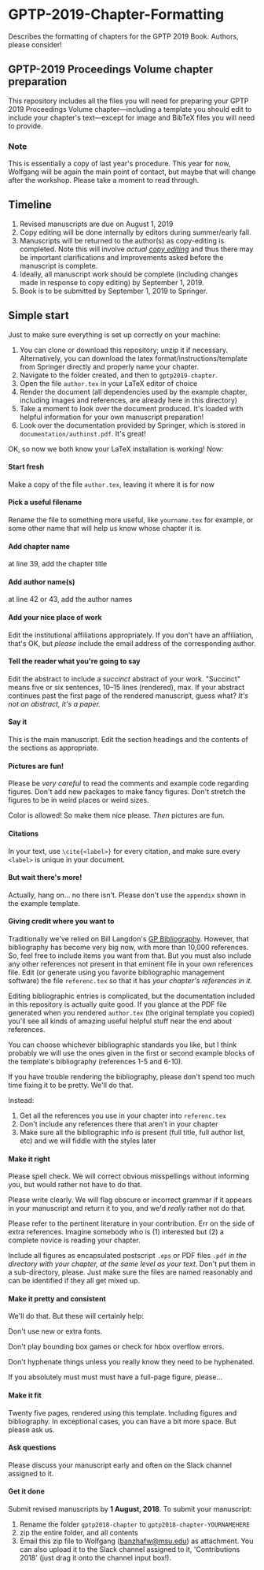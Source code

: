 # GPTP-2019-Chapter-Formatting
Describes the formatting of chapters for the GPTP 2019 Book. Authors, please consider!

## GPTP-2019 Proceedings Volume chapter preparation

This repository includes all the files you will need for preparing your GPTP 2019 Proceedings Volume chapter—including a template you should edit to include your chapter's text—except for image and BibTeX files you will need to provide.

### Note

This is essentially a copy of last year's procedure. This year for now, Wolfgang will be again the main point of contact, but maybe that will change after the workshop. Please take a moment to read through.

## Timeline

1. Revised manuscripts are due on August 1, 2019
2. Copy editing will be done internally by editors during summer/early fall.
3. Manuscripts will be returned to the author(s) as copy-editing is completed. Note this will involve _actual [copy editing](https://en.wikipedia.org/wiki/Copy_editing)_ and thus there may be important clarifications and improvements asked before the manuscript is complete.
4. Ideally, all manuscript work should be complete (including changes made in response to copy editing) by September 1, 2019.
5. Book is to be submitted by September 1, 2019 to Springer. 

## Simple start

Just to make sure everything is set up correctly on your machine:

1. You can clone or download this repository; unzip it if necessary. Alternatively, you can download the latex format/instructions/template from Springer directly and properly name your chapter. 
2. Navigate to the folder created, and then to `gptp2019-chapter`. 
3. Open the file `author.tex` in your LaTeX editor of choice
4. Render the document (all dependencies used by the example chapter, including images and references, are already here in this directory)
5. Take a moment to look over the document produced. It's loaded with helpful information for your own manuscript preparation!
6. Look over the documentation provided by Springer, which is stored in `documentation/authinst.pdf`. It's great!

OK, so now we both know your LaTeX installation is working! Now:

#### Start fresh

Make a copy of the file `author.tex`, leaving it where it is for now

#### Pick a useful filename

Rename the file to something more useful, like `yourname.tex` for example, or some other name that will help us know whose chapter it is.

#### Add chapter name

at line 39, add the chapter title

#### Add author name(s)

at line 42 or 43, add the author names

#### Add your nice place of work

Edit the institutional affiliations appropriately. If you don't have an affiliation, that's OK, but _please_ include the email address of the corresponding author.

#### Tell the reader what you're going to say

Edit the abstract to include a _succinct_ abstract of your work. "Succinct" means five or six sentences, 10–15 lines (rendered), max. If your abstract continues past the first page of the rendered manuscript, guess what? _It's not an abstract, it's a paper._

#### Say it

This is the main manuscript. Edit the section headings and the contents of the sections as appropriate.


#### Pictures are fun!

Please be _very careful_ to read the comments and example code regarding figures. Don't add new packages to make fancy figures. Don't stretch the figures to be in weird places or weird sizes. 

Color is allowed! So make them nice please. _Then_ pictures are fun.

#### Citations

In your text, use `\cite{<label>}` for every citation, and make sure every `<label>` is unique in your document.

#### But wait there's more!

Actually, hang on... no there isn't. Please don't use the `appendix` shown in the example template.

#### Giving credit where you want to

Traditionally we've relied on Bill Langdon's [GP Bibliography](http://www.cs.bham.ac.uk/~wbl/biblio/). 
However, that bibliography has become very big now, with more than 10,000 references. So, feel free to include items you want from that. But you must also include any other references not present in that eminent file in your own references file. Edit (or generate using you favorite bibliographic management software) the file `referenc.tex` so that it has _your chapter's references in it_.

Editing bibliographic entries is complicated, but the documentation included in this repository is actually quite good. If you glance at the PDF file generated when you rendered `author.tex` (the original template you copied) you'll see all kinds of amazing useful helpful stuff near the end about references.

You can choose whichever bibliographic standards you like, but I think probably we will use the ones given in the first or second example blocks of the template's bibliography (references 1-5 and 6-10).

If you have trouble rendering the bibliography, please don't spend too much time fixing it to be pretty. We'll do that. 

Instead:

1. Get all the references you use in your chapter into `referenc.tex`
2. Don't include any references there that aren't in your chapter
3. Make sure all the bibliographic info is present (full title, full author list, etc) and we will fiddle with the styles later

#### Make it right

Please spell check. We will correct obvious misspellings without informing you, but would rather not have to do that.

Please write clearly. We will flag obscure or incorrect grammar if it appears in your manuscript and return it to you, and we'd _really_ rather not do that.

Please refer to the pertinent literature in your contribution. Err on the side of extra references. Imagine somebody who is (1) interested but (2) a complete novice is reading your chapter.

Include all figures as encapsulated postscript `.eps` or PDF files `.pdf` _in the directory with your chapter, at the same level as your text_. Don't put them in a sub-directory, please. Just make sure the files are named reasonably and can be identified if they all get mixed up.

#### Make it pretty and consistent

We'll do that. But these will certainly help:

Don't use new or extra fonts.

Don't play bounding box games or check for hbox overflow errors.

Don't hyphenate things unless you really know they need to be hyphenated.

If you absolutely must must must have a full-page figure, please...

#### Make it fit

Twenty five pages, rendered using this template. Including figures and bibliography. In exceptional cases,
you can have a bit more space. But please ask us.

#### Ask questions

Please discuss your manuscript early and often on the Slack channel assigned to it.

#### Get it done

Submit revised manuscripts by **1 August, 2018**. To submit your manuscript:

1. Rename the folder `gptp2018-chapter` to `gptp2018-chapter-YOURNAMEHERE`
2. zip the entire folder, and all contents
3. Email this zip file to Wolfgang (banzhafw@msu.edu) as attachment. You can also upload it to the Slack channel assigned to it, 'Contributions 2018' (just drag it onto the channel input box!). 

